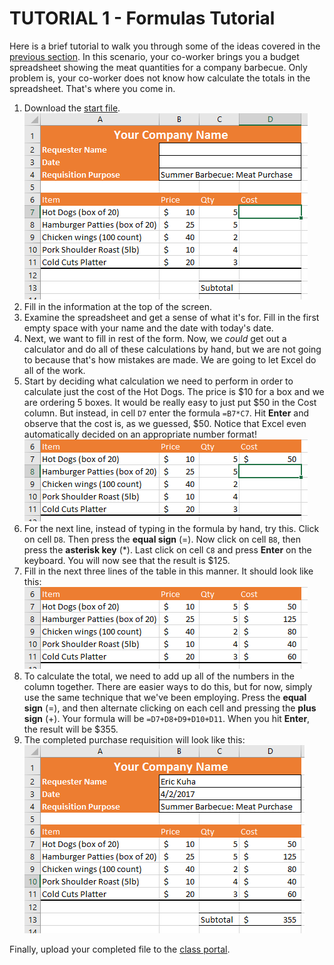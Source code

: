 # TUTORIAL 1 - Formulas Tutorial

Here is a brief tutorial to walk you through some of the ideas covered in the [previous section](http://itech.erickuha.com/spreadsheets/formulas/). In this scenario, your co-worker brings you a budget spreadsheet showing the meat quantities for a company barbecue. Only problem is, your co-worker does not know how calculate the totals in the spreadsheet. That's where you come in.

1. Download the [start file](res/formulas_start.xlsx). <br /> ![Start File](images/formulas/formulas_1.png)
2. Fill in the information at the top of the screen.
3. Examine the spreadsheet and get a sense of what it's for. Fill in the first empty space with your name and the date with today's date.
1. Next, we want to fill in rest of the form. Now, we _could_ get out a calculator and do all of these calculations by hand, but we are not going to because that's how mistakes are made. We are going to let Excel do all of the work.
2. Start by deciding what calculation we need to perform in order to calculate just the cost of the Hot Dogs. The price is $10 for a box and we are ordering 5 boxes. It would be really easy to just put $50 in the Cost column. But instead, in cell `D7` enter the formula `=B7*C7`. Hit **Enter** and observe that the cost is, as we guessed, $50. Notice that Excel even automatically decided on an appropriate number format! <br /> ![first line](images/formulas/formulas_2.png)
3. For the next line, instead of typing in the formula by hand, try this. Click on cell `D8`. Then press the **equal sign** (=). Now click on cell `B8`, then press the **asterisk key** (\*). Last click on cell `C8` and press **Enter** on the keyboard. You will now see that the result is $125.
4. Fill in the next three lines of the table in this manner. It should look like this: <br /> ![table done](images/formulas/formulas_3.png)
1. To calculate the total, we need to add up all of the numbers in the column together. There are easier ways to do this, but for now, simply use the same technique that we've been employing.  Press the **equal sign** (=), and then alternate clicking on each cell and pressing the **plus sign** (+). Your formula will be `=D7+D8+D9+D10+D11`. When you hit **Enter**, the result will be $355.
2. The completed purchase requisition will look like this: <br /> ![table done](images/formulas/formulas_4.png)

Finally, upload your completed file to the [class portal](http://my.lltc.edu/ics).
